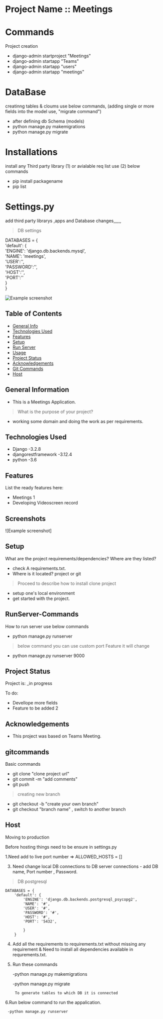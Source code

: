 # Project Name :: Meetings

# Commands 
Project creation
- django-admin startproject "Meetings"
- django-admin startapp "Teams"
- django-admin startapp "users"
- django-admin startapp "meetings"

# DataBase
creatinng tables & cloums use below commands, (adding single or more fields into the model use, "migrate command")
- after defining db Schema (models)
- python manage.py makemigrations
- python manage.py migrate

# Installations
install any Third party library (1) or avialable req list use (2) below commands
- pip install packagename
- pip list


# Settings.py
add third party librarys ,apps  and Database changes,,,,,,
>DB settings

DATABASES = {  
    'default': {  
        'ENGINE': 'django.db.backends.mysql',  
        'NAME': 'meetings',  
        'USER':'',  
        'PASSWORD':'',  
        'HOST':'',  
        'PORT':''  
    }  
}  

 ![Example screenshot](imgage/db.png)

## Table of Contents
* [General Info](#general-information)
* [Technologies Used](#technologies-used)
* [Features](#features)
* [Setup](#setup)
* [Run Server](#RunServer-Commands)
* [Usage](#usage)
* [Project Status](#project-status)
* [Acknowledgements](#acknowledgements)
* [Git Commands](#gitcommands)
* [Host](#host)

## General Information
- This is a Meetings Application.
> What is the purpose of your project?
- working some domain and doing the work as per requirements. 



## Technologies Used
- Django -3.2.8
- djangorestframework -3.12.4
- python -3.6

## Features
List the ready features here:
- Meetings 1
- Developing Videoscreen record


## Screenshots
![Example screenshot]
<!-- If you have screenshots you'd like to share, include them here. -->


## Setup
What are the project requirements/dependencies? Where are they listed?
- check A requirements.txt.
- Where is it located? project or git

>Proceed to describe how to install 
clone project
- setup one's local environment 
- get started with the project.


## RunServer-Commands
How to run server  use below commands
- python manage.py runserver 
> below command you can use custom port 
> Feature it will change
- python manage.py runserver 9000


## Project Status
Project is: _in progress


To do:
- Devellope more fields
- Feature to be added 2


## Acknowledgements
- This project was based on Teams Meeting.

## gitcommands
Basic commands
- git clone "clone project url"
- git commit -m "add comments"
- git push 
> creating new branch
- git checkout -b "create your own branch"
- git checkout "branch name"  , switch to another branch


## Host
Moving to production

Before hosting things need to be ensure in settings.py


1.Need add to live port number 
   => ALLOWED_HOSTS = []



3. Need change local DB connections  to DB server connections - add DB name, Port number , Password.
   
>DB postgresql
 
    DATABASES = {
        'default': {
            'ENGINE': 'django.db.backends.postgresql_psycopg2',
            'NAME': '#',
            'USER': '#',
            'PASSWORD': '#',
            'HOST': '#',
            'PORT': '5432',
    
            }
        }

4. Add all the requirements to requirements.txt without missing any requirement & Need to install all dependencies available in requrements.txt.


5. Run these commands  

    -python manage.py makemigrations
    
    -python manage.py migrate
        
        To generate tables to which DB it is connected

6.Run below command to run the appalication.
    
     -python manage.py runserver 





